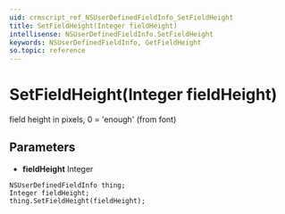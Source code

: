```yaml
---
uid: crmscript_ref_NSUserDefinedFieldInfo_SetFieldHeight
title: SetFieldHeight(Integer fieldHeight)
intellisense: NSUserDefinedFieldInfo.SetFieldHeight
keywords: NSUserDefinedFieldInfo, GetFieldHeight
so.topic: reference
---
```


# SetFieldHeight(Integer fieldHeight)

field height in pixels, 0 = 'enough' (from font)

## Parameters

* **fieldHeight** Integer

```crmscript
NSUserDefinedFieldInfo thing;
Integer fieldHeight;
thing.SetFieldHeight(fieldHeight);
```

